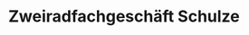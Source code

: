 ---
title: "Zweiradfachgeschäft Schulze"
url: /schmoelln/zweiradfachgeschaeft-schulze/
shop: Fahrrad
---